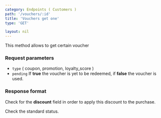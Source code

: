 ```yaml
---
category: Endpoints ( Customers )
path: '/vouchers/:id'
title: 'Vouchers get one'
type: 'GET'

layout: nil
---
```


This method allows to get certain voucher

### Request parameters

* `type` ( coupon, promotion, loyalty_score )
* `pending` If **true** the voucher is yet to be redeemed, if **false** the voucher is used.

### Response format

Check for the **discount** field in order to apply this discount to the purchase.

Check the standard status.